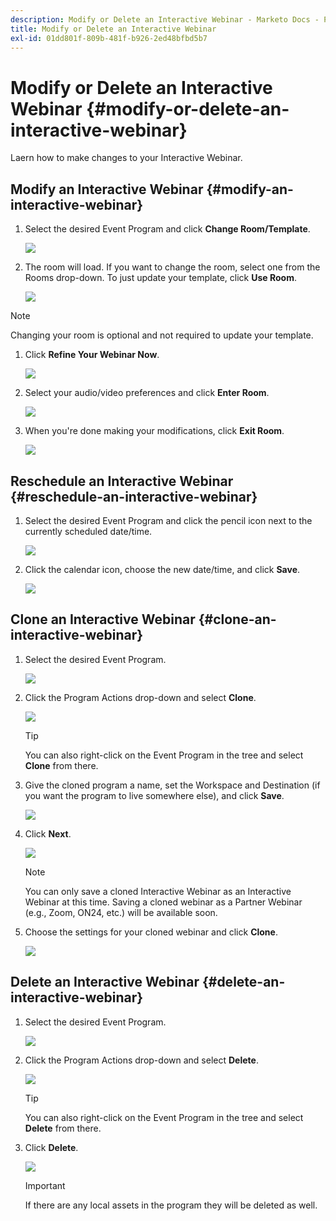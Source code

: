 ```yaml
---
description: Modify or Delete an Interactive Webinar - Marketo Docs - Product Documentation
title: Modify or Delete an Interactive Webinar
exl-id: 01dd801f-809b-481f-b926-2ed48bfbd5b7
---
```

# Modify or Delete an Interactive Webinar {#modify-or-delete-an-interactive-webinar}

Laern how to make changes to your Interactive Webinar.

## Modify an Interactive Webinar {#modify-an-interactive-webinar}

1. Select the desired Event Program and click **Change Room/Template**.

   ![](assets/modify-or-delete-an-interactive-webinar-1.png)

1. The room will load. If you want to change the room, select one from the Rooms drop-down. To just update your template, click **Use Room**.

   ![](assets/modify-or-delete-an-interactive-webinar-2.png)

>[!NOTE]
>
>Changing your room is optional and not required to update your template.

1. Click **Refine Your Webinar Now**.

   ![](assets/modify-or-delete-an-interactive-webinar-3.png)

1. Select your audio/video preferences and click **Enter Room**.

   ![](assets/modify-or-delete-an-interactive-webinar-4.png)

1. When you're done making your modifications, click **Exit Room**.

   ![](assets/modify-or-delete-an-interactive-webinar-5.png)

## Reschedule an Interactive Webinar {#reschedule-an-interactive-webinar}

1. Select the desired Event Program and click the pencil icon next to the currently scheduled date/time.

   ![](assets/modify-or-delete-an-interactive-webinar-6.png)

1. Click the calendar icon, choose the new date/time, and click **Save**.

   ![](assets/modify-or-delete-an-interactive-webinar-7.png)

## Clone an Interactive Webinar {#clone-an-interactive-webinar}

1. Select the desired Event Program.

   ![](assets/modify-or-delete-an-interactive-webinar-8.png)

1. Click the Program Actions drop-down and select **Clone**.

   ![](assets/modify-or-delete-an-interactive-webinar-9.png)

   >[!TIP]
   >
   >You can also right-click on the Event Program in the tree and select **Clone** from there.

1. Give the cloned program a name, set the Workspace and Destination (if you want the program to live somewhere else), and click **Save**.

   ![](assets/modify-or-delete-an-interactive-webinar-10.png)

1. Click **Next**.

   ![](assets/modify-or-delete-an-interactive-webinar-11.png)

   >[!NOTE]
   >
   >You can only save a cloned Interactive Webinar as an Interactive Webinar at this time. Saving a cloned webinar as a Partner Webinar (e.g., Zoom, ON24, etc.) will be available soon.

1. Choose the settings for your cloned webinar and click **Clone**.

   ![](assets/modify-or-delete-an-interactive-webinar-12.png)

## Delete an Interactive Webinar {#delete-an-interactive-webinar}

1. Select the desired Event Program.

   ![](assets/modify-or-delete-an-interactive-webinar-13.png)

1. Click the Program Actions drop-down and select **Delete**.

   ![](assets/modify-or-delete-an-interactive-webinar-14.png)

   >[!TIP]
   >
   >You can also right-click on the Event Program in the tree and select **Delete** from there.

1. Click **Delete**.

   ![](assets/modify-or-delete-an-interactive-webinar-15.png)

   >[!IMPORTANT]
   >
   >If there are any local assets in the program they will be deleted as well.
